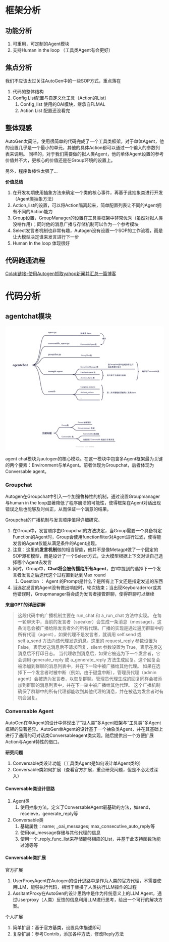 # 框架分析

## 功能分析

1. 可重用，可定制的Agent模块
2. 支持Human in the loop （工具类Agent有会更好）

## 焦点分析

我们不应该太过关注AutoGen中的一些SOP方式，重点落在

1. 代码的整体结构
2. Config List配置与自定义化工具（Action的List）
	1. Config_list 使用的OAI模块，继承自FLMAL
	2. Action List 配置还没看完

## 整体观感

AutoGen太简洁，使用很简单的代码完成了一个工具类框架。对于单体Agent，他的设置几乎是一个最小的单元，其他的具体Action都可以通过一个输入的参数列表来调用。
同样的，对于我们需要做的拟人类Agent，他的单体Agent设置的参考价值并不大，更核心的价值还是在Group环境的设置上。

另外，程序鲁棒性太强了...

**价值总结**
1. 在开发初期使用抽象方法来确定一个类的核心事件，再基于此抽象类进行开发（Agent类抽象方法）
2. Action_list的设置，可以将Action隔离起来，简单配置列表让不同的Agent拥有不同的Action能力
3. Group设置，GroupManager的设置在工具类框架中非常优秀（虽然对拟人类没啥作用）；同时他的消息广播与存储机制可以作为一个参考模块
4. Select发言者机制也非常有趣，Autogen没有设置一个SOP的工作流程，而是让大模型决定谁来发言进行下一步
5. Human In the loop 体现很好
## 代码跑通流程

[Colab链接-使用Autogen抓取yahoo新闻并汇总一篇博客](https://colab.research.google.com/drive/1n2ks_lOYT8SADoREqHBtAWOk0TbrGuf8?usp=sharing)

# 代码分析

## agentchat模块

![agentchat.png](../../src/agentchat.png)

agent chat模块为autogen的核心模块。在这一模块中包含多Agent框架最为关键的两个要素：Environment与单Agent。前者体现为Groupchat，后者体现为Conversable agent。

### **Groupchat**

Autogen在Groupchat中引入一个加强鲁棒性的机制，通过设置Groupmanager与human in the loop显著降低了程序崩溃的可能性，使得框架在Agent对话出现错误之后也能够及时纠正，从而保证一个满意的结果。

Groupchat的广播机制与发言顺序值得详细研究。
1. 在Group中，发言顺序由Groupchat的方法决定，当Group需要一个具备特定Function的Agent时，Group会使用functionfliter对Agent进行过滤，使得能发言的Agent仅能从满足条件的Agent出现。
2. 注意：这里的**发言机制**做的相当智能，他并不是像Metagpt做了一个固定的SOP瀑布模型，而是设计了一个Select方式，让大模型根据上下文对话自己选择哪个Agent去发言
3. 同时，Group中，**Chat将会被传播给所有Agent**，由1中提到的选择下一个发言者发言之后迭代这个过程直到达到Max round
	1. Question ： Agent 的Prompt是什么？是所有上下文还是指定发送的东西
4. 当选定发言的Agent没有做出响应时，轮次结束；当出现Keyboraderror或其他错误时，Groupmanager将会成为发言者接管群聊，使得群聊可以继续

**来自GPT的详细讲解**

> 这段代码中的广播机制主要在 run_chat 和 a_run_chat 方法中实现。
> 在每一轮聊天中，当前的发言者（speaker）会生成一条消息（message）。这条消息会被广播给除发言者外的所有代理。广播的实现是通过遍历群聊中的所有代理（agent），如果代理不是发言者，就调用 self.send 或 self.a_send 方法向该代理发送消息。这里的 request_reply 参数设置为 False，表示发送消息后不请求回复，silent 参数设置为 True，表示在发送消息后不打印日志。
> 当代理收到消息后，如果它被选为下一个发言者，它会调用 generate_reply 或 a_generate_reply 方法生成回复。这个回复会被添加到群聊的消息列表中，并在下一轮中被广播给其他代理。
> 如果在选择下一个发言者时被中断（例如，由于键盘中断），管理员代理（admin agent）会被选为发言者，以恢复群聊。管理员代理生成的回复同样会被添加到群聊的消息列表中，并在下一轮中被广播给其他代理。
> 这个广播机制确保了群聊中的所有代理都能收到其他代理的消息，并在被选为发言者时有机会回复。

### **Conversable Agent**

AutoGen在单Agent的设计中体现出了“拟人类”多Agent框架与“工具类”多Agent框架的显著差异。AutoGen单Agent的设计基于一个抽象类Agent，并在其基础上进行了通用的可对话类Conversableagent类实现。随后提供出一个方便扩展Action与Agent特性的借口。

**研究问题**

1. Conversable类设计功能（工具类Agent是如何设计单Agent类的）
2. Conversable类如何扩展（查看官方扩展，重点研究问题，但是不必太过深入）

#### **Conversable类设计思路**

1. Agent类
	1. 使用抽象方法，定义了ConversableAgent最基础的方法，如send，receieve，generate_reply等
2. Conversable类
	1. 基础属性：name; _oai_messages; max_consecutive_auto_reply等
	2. 使用oai_message存储与其他代理的信息
	3. 使用一个_reply_func_list来存储能够相应的List，并基于此支持函数功能过滤等等

#### **Conversable类扩展**

官方扩展

1. UserProxyAgent在Autogen的设计思路中是作为人类的官方代理，不需要使用LLM，能够执行代码，相当于替换了人类执行LLM操作的过程
2. AssitantProxy在AutoGen的设计思路中是作为传统意义上的LLM Agent，通过Userproxy（人类）反馈的信息利用LLM进行思考，给出一个可行的解决方案。

个人扩展

1. 简单扩展：基于官方基类，设置具体描述即可
2. 复杂扩展：参考Contrib，添加各种方法，修改Reply方法